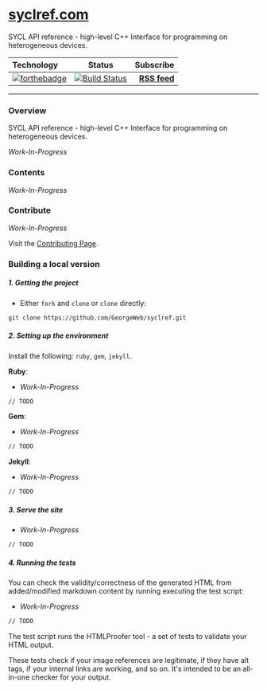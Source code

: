 # [syclref.com]

SYCL API reference - high-level C++ Interface for programming on heterogeneous devices.

| Technology | Status | Subscribe |
|:------------- |:--------------:| --------------:|
| [![forthebadge](https://forthebadge.com/images/badges/made-with-ruby.svg)](https://forthebadge.com) | [![Build Status](https://travis-ci.com/GeorgeWeb/syclref.svg?branch=master)](https://travis-ci.com/GeorgeWeb/syclref) | [**RSS feed**](https://georgeweb.github.io/syclref/feed.xml) |

---

### Overview

SYCL API reference - high-level C++ Interface for programming on heterogeneous devices.

*Work-In-Progress*

### Contents

*Work-In-Progress*

### Contribute

*Work-In-Progress*

Visit the [Contributing Page].

### Building a local version

##### 1. Getting the project

  - Either `fork` and `clone` or `clone` directly:
  ```bash
  git clone https://github.com/GeorgeWeb/syclref.git
  ```

##### 2. Setting up the environment

Install the following: `ruby`, `gem`, `jekyll`.

**Ruby**:

  - *Work-In-Progress*
  ```bash
  // TODO
  ```

**Gem**:

  - *Work-In-Progress*
  ```bash
  // TODO
  ```

**Jekyll**:

  - *Work-In-Progress*
  ```bash
  // TODO
  ```

##### 3. Serve the site

  - *Work-In-Progress*
  ```bash
  // TODO
  ```

##### 4. Running the tests

You can check the validity/correctness of the generated HTML from added/modified markdown content by running executing the test script:

- *Work-In-Progress*
```bash
// TODO
```

The test script runs the HTMLProofer tool - a set of tests to validate your HTML output.

These tests check if your image references are legitimate, if they have alt tags, if your internal links are working, and so on. It's intended to be an all-in-one checker for your output.

[syclref.com]: https://georgeweb.github.io/syclref
[Contributing Page]: ./CONTRIBUTING.md
